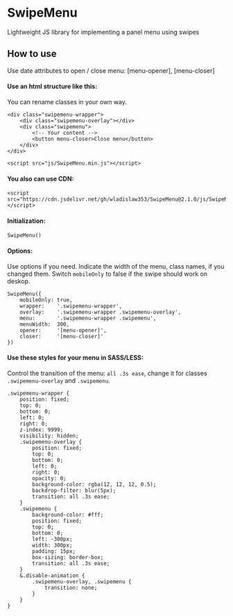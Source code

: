 
# SwipeMenu

Lightweight JS library for implementing a panel menu using swipes

## How to use

Use date attributes to open / close menu: [menu-opener], [menu-closer]

#### Use an html structure like this:

You can rename classes in your own way.

```
<div class="swipemenu-wrapper">
    <div class="swipemenu-overlay"></div>
    <div class="swipemenu">
        <!-- Your content -->
        <button menu-closer>Close menu</button>
    </div>
</div>

<script src="js/SwipeMenu.min.js"></script>
```

#### You also can use CDN:

```
<script src="https://cdn.jsdelivr.net/gh/wladislaw353/SwipeMenu@2.1.0/js/SwipeMenu.min.js"></script>
```

#### Initialization:

```
SwipeMenu()
```
#### Options:

Use options if you need. Indicate the width of the menu, class names, if you changed them.
Switch ```mobileOnly``` to false if the swipe should work on deskop.


```
SwipeMenu({
    mobileOnly: true,
    wrapper:    '.swipemenu-wrapper',
    overlay:    '.swipemenu-wrapper .swipemenu-overlay',
    menu:       '.swipemenu-wrapper .swipemenu',
    menuWidth:  300,
    opener:     '[menu-opener]',
    closer:     '[menu-closer]'
})
```

#### Use these styles for your menu in SASS/LESS:

Control the transition of the menu: ```all .3s ease```, change it for classes ```.swipemenu-overlay``` and ```.swipemenu```.

```
.swipemenu-wrapper {
    position: fixed;
    top: 0;
    bottom: 0;
    left: 0;
    right: 0;
    z-index: 9999;
    visibility: hidden;
    .swipemenu-overlay {
        position: fixed;
        top: 0;
        bottom: 0;
        left: 0;
        right: 0;
        opacity: 0;
        background-color: rgba(12, 12, 12, 0.5);
        backdrop-filter: blur(5px);
        transition: all .3s ease;
    }
    .swipemenu {
        background-color: #fff;
        position: fixed;
        top: 0;
        bottom: 0;
        left: -300px;
        width: 300px;
        padding: 15px;
        box-sizing: border-box;
        transition: all .3s ease;
    }
    &.disable-animation {
        .swipemenu-overlay, .swipemenu {
            transition: none;
        }
    }
}
```
